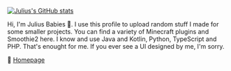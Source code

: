 [![Julius's GitHub stats](https://github-readme-stats.vercel.app/api?username=Julius-Babies)](https://github.com/anuraghazra/github-readme-stats)

Hi, I'm Julius Babies 👋. I use this profile to upload random stuff I made for some smaller projects.
You can find a variety of Minecraft  plugins and Smoothie2 here.
I know and use Java and Kotlin, Python, TypeScript and PHP. That's enought for me.
If you ever see a UI designed by me, I'm sorry.

🏡 [Homepage](https://julius.familie-babies.de)
<!---
Julius-Babies/Julius-Babies is a ✨ special ✨ repository because its `README.md` (this file) appears on your GitHub profile.
You can click the Preview link to take a look at your changes.
--->
